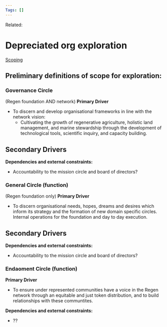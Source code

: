 ```yaml
---
Tags: []
---
```

Related: 
# Depreciated org exploration

[Scoping](https://resources.h3uni.org/facilitation-guide/scoping/)

## Preliminary definitions of scope for exploration:

### Governance Circle
(Regen foundation AND network)
**Primary Driver**
- To discern and develop organisational frameworks in line with the network vision:
	- Cultivating the growth of regenerative agriculture, holistic land management, and marine stewardship through the development of technological tools, scientific inquiry, and capacity building.

**Secondary Drivers**
- 

**Dependencies and external constraints:**
- Accountability to the mission circle and board of directors?

### General Circle (function)
(Regen foundation only)
**Primary Driver**
- To discern organisational needs, hopes, dreams and desires which inform its strategy and the formation of new domain specific circles. Internal operations for the foundation and day to day execution.

**Secondary Drivers**
- 

**Dependencies and external constraints:**
- Accountability to the mission circle and board of directors?

### Endaoment Circle (function)
**Primary Driver**
- To ensure under represented communities have a voice in the Regen network through an equitable and just token distribution, and to build relationships with these communtites. 

**Dependencies and external constraints:**
- ??